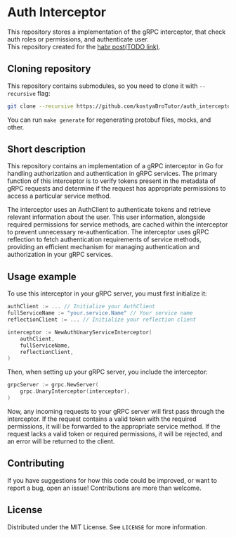 # Auth Interceptor

This repository stores a implementation of the gRPC interceptor,
that check auth roles or permissions, and authenticate user. \
This repository created for the [habr post(TODO link)](example.com).

## Cloning repository

This repository contains submodules, 
so you need to clone it with `--recursive` flag:

```bash
git clone --recursive https://github.com/kostyaBroTutor/auth_interceptor.git
```
You can run `make generate` for regenerating protobuf files, mocks, and other.

## 

## Short description

This repository contains an implementation of a gRPC interceptor in Go 
for handling authorization and authentication in gRPC services. 
The primary function of this interceptor is 
to verify tokens present in the metadata of gRPC requests and 
determine if the request has appropriate permissions 
to access a particular service method. 

The interceptor uses an AuthClient to authenticate tokens and 
retrieve relevant information about the user. 
This user information, alongside required permissions for service methods, 
are cached within the interceptor to prevent unnecessary re-authentication. 
The interceptor uses gRPC reflection 
to fetch authentication requirements of service methods, 
providing an efficient mechanism 
for managing authentication and authorization in your gRPC services.

## Usage example 

To use this interceptor in your gRPC server, you must first initialize it:

```go
authClient := ... // Initialize your AuthClient
fullServiceName := "your.service.Name" // Your service name
reflectionClient := ... // Initialize your reflection client

interceptor := NewAuthUnaryServiceInterceptor(
	authClient,
	fullServiceName,
	reflectionClient,
)
```

Then, when setting up your gRPC server, you include the interceptor:

```go
grpcServer := grpc.NewServer(
	grpc.UnaryInterceptor(interceptor),
)
```

Now, any incoming requests to your gRPC server 
will first pass through the interceptor. 
If the request contains a valid token with the required permissions, 
it will be forwarded to the appropriate service method. 
If the request lacks a valid token or required permissions,
it will be rejected, and an error will be returned to the client. 

## Contributing

If you have suggestions for how this code could be improved, 
or want to report a bug, open an issue! 
Contributions are more than welcome.

## License

Distributed under the MIT License. See `LICENSE` for more information.

